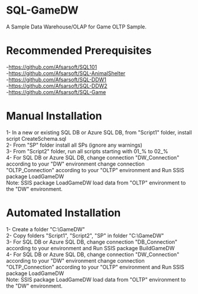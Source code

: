 # SQL-GameDW
A Sample Data Warehouse/OLAP for Game OLTP Sample. <br />

# Recommended Prerequisites
-https://github.com/Afsarsoft/SQL101 <br />
-https://github.com/Afsarsoft/SQL-AnimalShelter <br />
-https://github.com/Afsarsoft/SQL-DDW1 <br />
-https://github.com/Afsarsoft/SQL-DDW2 <br />
-https://github.com/Afsarsoft/SQL-Game <br />

# Manual Installation 
1- In a new or existing SQL DB or Azure SQL DB, from "Script1" folder, install script CreateSchema.sql <br />
2- From "SP" folder install all SPs (ignore any warnings) <br />
3- From "Script2" folder, run all scripts starting with 01_% to 02_% <br />
4- For SQL DB or Azure SQL DB, change connection "DW_Connection" according to your "DW" environment change connection "OLTP_Connection" according to your "OLTP" environment and Run SSIS package LoadGameDW <br />
Note: SSIS package LoadGameDW load data from "OLTP" environment to the "DW" environment.

# Automated Installation 
1- Create a folder "C:\GameDW" <br />
2- Copy folders "Script1", "Script2", "SP" in folder "C:\GameDW" <br /> 
3- For SQL DB or Azure SQL DB, change connection "DB_Connection" according to your environment and Run SSIS package BuildGameDW <br />
4- For SQL DB or Azure SQL DB, change connection "DW_Connection" according to your "DW" environment change connection "OLTP_Connection" according to your "OLTP" environment and Run SSIS package LoadGameDW <br />
Note: SSIS package LoadGameDW load data from "OLTP" environment to the "DW" environment.

